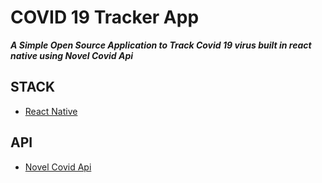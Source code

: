 # COVID 19 Tracker App
***A Simple Open Source Application to Track Covid 19 virus built in react native using Novel Covid Api***	


## STACK
* [React Native](https://reactnative.dev/docs/getting-started)

## API
* [Novel Covid Api](https://github.com/NovelCOVID/API)

